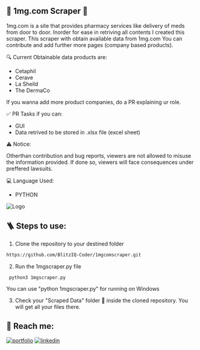 ## 💊 1mg.com Scraper 💊
1mg.com is a site that provides pharmacy services like delivery of meds from door to door. Inorder for ease in retriving all contents I created this scraper.
This scraper with obtain available data from 1mg.com You can contribute and add further more pages (company based products).

🔍 Current Obtainable data products are:

* Cetaphil
* Cerave
* La Sheild 
* The DermaCo

If you wanna add more product companies, do a PR explaining ur role.

✅ PR Tasks if you can:

* GUI
* Data retrived to be stored in .xlsx file (excel sheet)

⚠️ Notice:

Otherthan contribution and bug reports, viewers are not allowed to misuse the information provided. If done so, viewers will face consequences under preffered lawsuits.

💻 Language Used:

* PYTHON

![Logo](https://media.giphy.com/media/aQCCNezRpb9Hq/giphy.gif)

## 🪜 Steps to use:

1) Clone the repository to your destined folder

```bash
https://github.com/BlitzIQ-Coder/1mgcomscraper.git
```

2) Run the 1mgscraper.py file
```bash
 python3 1mgscraper.py
```   
You can use "python 1mgscraper.py" for running on Windows

3) Check your "Scraped Data" folder 📂 inside the cloned repository. You will get all your files there.



## 🔗 Reach me:
[![portfolio](https://img.shields.io/badge/my_portfolio-000?style=for-the-badge&logo=ko-fi&logoColor=white)](https://johnsonjoy.vercel.app/)
[![linkedin](https://img.shields.io/badge/linkedin-0A66C2?style=for-the-badge&logo=linkedin&logoColor=white)](https://www.linkedin.com/in/johnson-joy-2053082a6/)


